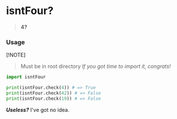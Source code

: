 # isntFour?
> **4?**

### Usage
[!NOTE]
> Must be in root directory
*If you got time to import it, congrats!*

```python
import isntFour

print(isntFour.check(4)) # => True
print(isntFour.check(42)) # => False
print(isntFour.check(19)) # => False
```
***Useless?*** I've got no idea.
